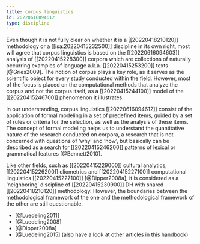 ```yaml
---
title: corpus linguistics
id: 20220616094612
type: discipline
---
```


Even though it is not fully clear on whether it is a [[20220418210120]] methodology or a [[isa:20220415232500]] discipline in its own right, most will agree that corpus linguistics is based on the [[20220616094603]] analysis of [[20220415228300]] corpora which are collections of naturally occurring examples of language a.k.a. [[20220415253200]] texts [@Gries2009].  The notion of corpus plays a key role, as it serves as the scientific object for every study conducted within the field.  However, most of the focus is placed on the computational methods that analyze the corpus and not the corpus itself, as a [[20220415244100]] model of the [[20220415246700]] phenomenon it illustrates.

In our understanding, corpus linguistics [[20220616094612]] consist of the application of formal modeling in a set of predefined items, guided by a set of rules or criteria for the selection, as well as the analysis of these items.  The concept of formal modeling helps us to understand the quantitative nature of the research conducted on corpora, a research that is not concerned with questions of ‘why’ and ‘how’, but basically can be described as a search for [[20220415246200]] patterns of lexical or grammatical features [@Bennett2010].

Like other fields, such as [[20220415229000]] cultural analytics, [[20220415226200]] cliometrics and [[20220415227100]] computational linguistics [[20220415227100]] [@Dipper2008a], it is considered as a ‘neighboring’ discipline of [[20220415230900]] DH with shared [[20220418210120]] methodology.  However, the boundaries between the methodological framework of the one and the methodological framework of the other are still questionable.

- [@Luedeling2011]
- [@Luedeling2008]
- [@Dipper2008a]
- [@Luedeling2015] (also have a look at other articles in this handbook)
